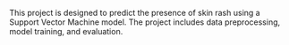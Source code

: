 This project is designed to predict the presence of skin rash using a Support Vector Machine model. The project includes data preprocessing, model training, and evaluation.
